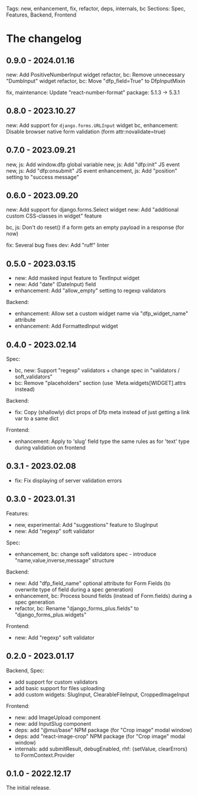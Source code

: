 Tags: new, enhancement, fix, refactor, deps, internals, bc
Sections: Spec, Features, Backend, Frontend

# The changelog

## 0.9.0 - 2024.01.16

new: Add PositiveNumberInput widget
refactor, bc: Remove unnecessary "DumbInput" widget
refactor, bc: Move "dfp_field=True" to DfpInputMixin

fix, maintenance: Update "react-number-format" package: 5.1.3 -> 5.3.1

## 0.8.0 - 2023.10.27

new: Add support for `django.forms.URLInput` widget
bc, enhancement: Disable browser native form validation (form attr:novalidate=true)

## 0.7.0 - 2023.09.21

new, js: Add window.dfp global variable
new, js: Add "dfp:init" JS event
new, js: Add "dfp:onsubmit" JS event
enhancement, js: Add "position" setting to "success message"

## 0.6.0 - 2023.09.20

new: Add support for django.forms.Select widget
new: Add "additional custom CSS-classes in widget" feature

bc, js: Don't do reset() if a form gets an empty payload in a response (for now)

fix: Several bug fixes
dev: Add "ruff" linter

## 0.5.0 - 2023.03.15

- new: Add masked input feature to TextInput widget
- new: Add "date" (DateInput) field
- enhancement: Add "allow_empty" setting to regexp validators

Backend:
- enhancement: Allow set a custom widget name via "dfp_widget_name" attribute
- enhancement: Add FormattedInput widget

## 0.4.0 - 2023.02.14

Spec:
- bc, new: Support "regexp" validators + change spec in "validators / soft_validators"
- bc: Remove "placeholders" section (use `Meta.widgets[WIDGET].attrs instead)

Backend:
- fix: Copy (shallowly) dict props of Dfp meta instead of just getting a link var to a same dict

Frontend:
- enhancement: Apply to 'slug' field type the same rules as for 'text' type during validation on frontend

## 0.3.1 - 2023.02.08
- fix: Fix displaying of server validation errors

## 0.3.0 - 2023.01.31

Features:
- new, experimental: Add "suggestions" feature to SlugInput
- new: Add "regexp" soft validator

Spec:
- enhancement, bc: change soft validators spec - introduce "name,value,inverse,message" structure

Backend:
- new: Add "dfp_field_name" optional attribute for Form Fields (to overwrite type of field during a spec generation)
- enhancement, bc: Process bound fields (instead of Form.fields) during a spec generation
- refactor, bc: Rename "django_forms_plus.fields" to "django_forms_plus.widgets"

Frontend:
- new: Add "regexp" soft validator

## 0.2.0 - 2023.01.17

Backend, Spec:
- add support for custom validators
- add basic support for files uploading
- add custom widgets: SlugInput, ClearableFileInput, CroppedImageInput

Frontend:
- new: add ImageUpload component
- new: add InputSlug component
- deps: add "@mui/base" NPM package (for "Crop image" modal window)
- deps: add "react-image-crop" NPM package (for "Crop image" modal window)
- internals: add submitResult, debugEnabled, rhf: {setValue, clearErrors} to FormContext.Provider

## 0.1.0 - 2022.12.17

The initial release.
